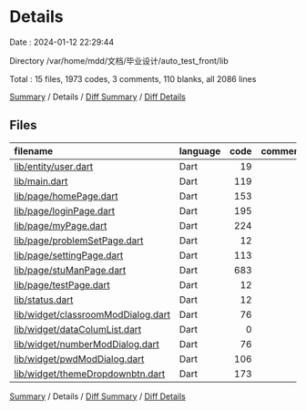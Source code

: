 # Details

Date : 2024-01-12 22:29:44

Directory /var/home/mdd/文档/毕业设计/auto_test_front/lib

Total : 15 files,  1973 codes, 3 comments, 110 blanks, all 2086 lines

[Summary](results.md) / Details / [Diff Summary](diff.md) / [Diff Details](diff-details.md)

## Files
| filename | language | code | comment | blank | total |
| :--- | :--- | ---: | ---: | ---: | ---: |
| [lib/entity/user.dart](/lib/entity/user.dart) | Dart | 19 | 0 | 2 | 21 |
| [lib/main.dart](/lib/main.dart) | Dart | 119 | 0 | 18 | 137 |
| [lib/page/homePage.dart](/lib/page/homePage.dart) | Dart | 153 | 0 | 11 | 164 |
| [lib/page/loginPage.dart](/lib/page/loginPage.dart) | Dart | 195 | 2 | 7 | 204 |
| [lib/page/myPage.dart](/lib/page/myPage.dart) | Dart | 224 | 0 | 8 | 232 |
| [lib/page/problemSetPage.dart](/lib/page/problemSetPage.dart) | Dart | 12 | 0 | 3 | 15 |
| [lib/page/settingPage.dart](/lib/page/settingPage.dart) | Dart | 113 | 0 | 7 | 120 |
| [lib/page/stuManPage.dart](/lib/page/stuManPage.dart) | Dart | 683 | 1 | 25 | 709 |
| [lib/page/testPage.dart](/lib/page/testPage.dart) | Dart | 12 | 0 | 3 | 15 |
| [lib/status.dart](/lib/status.dart) | Dart | 12 | 0 | 2 | 14 |
| [lib/widget/classroomModDialog.dart](/lib/widget/classroomModDialog.dart) | Dart | 76 | 0 | 6 | 82 |
| [lib/widget/dataColumList.dart](/lib/widget/dataColumList.dart) | Dart | 0 | 0 | 1 | 1 |
| [lib/widget/numberModDialog.dart](/lib/widget/numberModDialog.dart) | Dart | 76 | 0 | 7 | 83 |
| [lib/widget/pwdModDialog.dart](/lib/widget/pwdModDialog.dart) | Dart | 106 | 0 | 4 | 110 |
| [lib/widget/themeDropdownbtn.dart](/lib/widget/themeDropdownbtn.dart) | Dart | 173 | 0 | 6 | 179 |

[Summary](results.md) / Details / [Diff Summary](diff.md) / [Diff Details](diff-details.md)
